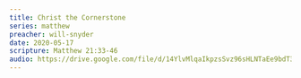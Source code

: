 ```yaml
---
title: Christ the Cornerstone
series: matthew
preacher: will-snyder
date: 2020-05-17
scripture: Matthew 21:33-46
audio: https://drive.google.com/file/d/14YlvMlqaIkpzsSvz96sHLNTaEe9bdT3W/view
---
```

